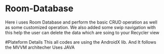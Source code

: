 # Room-Database

Here i uses Room Database and perform the basic CRUD operation as well as some customized operation.
We also added some swip navigation with this help the user can delete the data which are soing to your Recycler view

#Plateform Details
This all codes are using the AndroidX lib.
And It follows the MVVM architecher
Uses JAVA 
